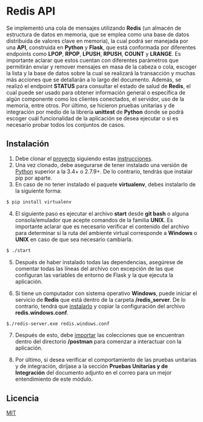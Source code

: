# Redis API

Se implementó una cola de mensajes utilizando **Redis** (un almacén de estructura de datos en memoria, que se emplea como una base de datos distribuida de valores clave en memoria), la cual podrá ser manejada por una **API**, construida en **Python** y **Flask**, que está conformada por diferentes endpoints como **LPOP**, **RPOP**, **LPUSH**, **RPUSH**, **COUNT** y **LRANGE**. Es importante aclarar que estos cuentan con diferentes parámetros que permitirán enviar y remover mensajes en masa de la cabeza o cola, escoger la lista y la base de datos sobre la cual se realizará la transacción y muchas más acciones que se detallarán a lo largo del documento. Además, se realizó el endpoint **STATUS** para consultar el estado de salud de **Redis**, el cual puede ser usado para obtener información general o específica de algún componente como los clientes conectados, el servidor, uso de la memoria, entre otros. Por último, se hicieron pruebas unitarias y de integración por medio de la librería **unittest** de **Python** donde se podrá escoger cuál funcionalidad de la aplicación se desea ejecutar o si es necesario probar todos los conjuntos de casos.

## Instalación

1. Debe clonar el [proyecto](https://github.com/David9652/RedisAPI.git) siguiendo estas [instrucciones](https://docs.github.com/es/github/creating-cloning-and-archiving-repositories/cloning-a-repository). 
2. Una vez clonado, debe asegurarse de tener instalado una versión de [Python](https://www.python.org/downloads/) superior a la 3.4+ o 2.7.9+. De lo contrario, tendrás que instalar pip por aparte.
3. En caso de no tener instalado el paquete **virtualenv**, debes instalarlo de la siguiente forma:
```bash
$ pip install virtualenv
```
4. El siguiente paso es ejecutar el archivo **start** desde **git bash** o alguna consola/emulador que acepte comandos de la familia **UNIX**. Es importante aclarar que es necesario verificar el contenido del archivo para determinar si la ruta del ambiente virtual corresponde a **Windows** o **UNIX** en caso de que sea necesario cambiarla.
```bash
$ ./start
```
5. Después de haber instalado todas las dependencias, asegúrese de comentar todas las líneas del archivo con excepción de las que configuran las variables de entorno de Flask y la que ejecuta la aplicación.

6. Si tiene un computador con sistema operativo **Windows**, puede iniciar el servicio de **Redis** que está dentro de la carpeta **/redis_server**. De lo contrario, tendrá que [instalarlo](https://redis.io/download) y copiar la configuración del archivo **redis.windows.conf**.
```bash
$./redis-server.exe redis.windows.conf
```
7. Después de esto, debe [importar](https://learning.postman.com/docs/getting-started/importing-and-exporting-data/) las colecciones que se encuentran dentro del directorio **/postman** para comenzar a interactuar con la aplicación.

8. Por último, si desea verificar el comportamiento de las pruebas unitarias y de integración, diríjase a la sección **Pruebas Unitarias y de Integración** del documento adjunto en el correo para un mejor entendimiento de este módulo.

## Licencia
[MIT](https://choosealicense.com/licenses/mit/)
